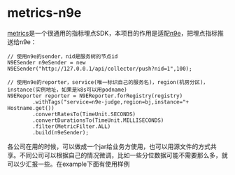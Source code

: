 # metrics-n9e

[metrics](https://metrics.dropwizard.io/)是一个很通用的指标埋点SDK，本项目的作用是适配[n9e](https://github.com/didi/nightingale)，把埋点指标推送给n9e：

```
// 使用n9e的sender，nid是服务树的节点id
N9ESender n9eSender = new N9ESender("http://127.0.0.1/api/collector/push?nid=1",100);

// 使用n9e的reporter，service(唯一标识自己的服务名)，region(机房分区)，instance(实例地址，如果是k8s可以用podname)
N9EReporter reporter = N9EReporter.forRegistry(registry)
        .withTags("service=n9e-judge,region=bj,instance="+ Hostname.get())
        .convertRatesTo(TimeUnit.SECONDS)
        .convertDurationsTo(TimeUnit.MILLISECONDS)
        .filter(MetricFilter.ALL)
        .build(n9eSender);
```

各公司在用的时候，可以做成一个jar给业务方使用，也可以用源文件的方式共享。不同公司可以根据自己的情况微调，比如一些分位数据可能不需要那么多，就可以少汇报一些。在example下面有使用样例